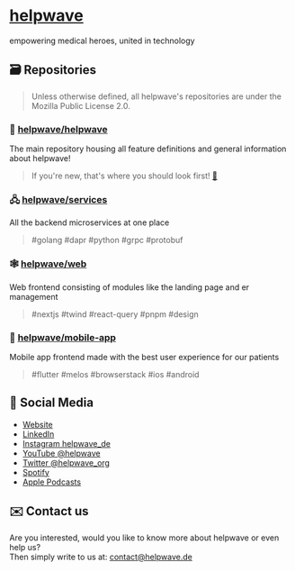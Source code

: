 # [helpwave](https://helpwave.de)
empowering medical heroes, united in technology

## 🗃️ Repositories
> Unless otherwise defined, all helpwave's repositories are under the Mozilla Public License 2.0.

### 🫵 [helpwave/helpwave](https://github.com/helpwave/helpwave)
The main repository housing all feature definitions and general information about helpwave!
> If you're new, that's where you should look first! [🌊](https://github.com/helpwave/helpwave)

### 🖧  [helpwave/services](https://github.com/helpwave/services)
All the backend microservices at one place
> #golang #dapr #python #grpc #protobuf

### 🕸️ [helpwave/web](https://github.com/helpwave/web) 
Web frontend consisting of modules like the landing page and er management
> #nextjs #twind #react-query #pnpm #design

### 📱 [helpwave/mobile-app](https://github.com/helpwave/mobile-app)
Mobile app frontend made with the best user experience for our patients
> #flutter #melos #browserstack #ios #android

## 🚀 Social Media
- [Website](https://helpwave.de/)
- [LinkedIn](https://linkedin.com/company/helpwave/)
- [Instagram helpwave_de](https://www.instagram.com/helpwave_de/)
- [YouTube @helpwave](https://www.youtube.com/@helpwave)
- [Twitter @helpwave_org](https://twitter.com/helpwave_org/)
- [Spotify](https://open.spotify.com/show/6hL5UMytp81gmURnfn3dS9)
- [Apple Podcasts](https://podcasts.apple.com/us/podcast/helpwave-talks/id1695217116)

## ✉️ Contact us
Are you interested, would you like to know more about helpwave or even help us?  
Then simply write to us at: [contact@helpwave.de](mailto:contact@helpwave.de)
